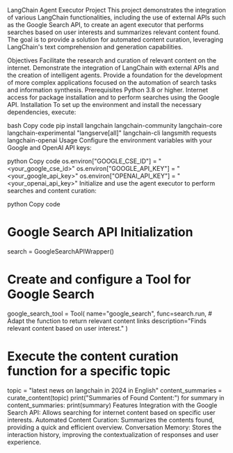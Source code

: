 LangChain Agent Executor Project
This project demonstrates the integration of various LangChain functionalities, including the use of external APIs such as the Google Search API, to create an agent executor that performs searches based on user interests and summarizes relevant content found. The goal is to provide a solution for automated content curation, leveraging LangChain's text comprehension and generation capabilities.

Objectives
Facilitate the research and curation of relevant content on the internet.
Demonstrate the integration of LangChain with external APIs and the creation of intelligent agents.
Provide a foundation for the development of more complex applications focused on the automation of search tasks and information synthesis.
Prerequisites
Python 3.8 or higher.
Internet access for package installation and to perform searches using the Google API.
Installation
To set up the environment and install the necessary dependencies, execute:

bash
Copy code
pip install langchain langchain-community langchain-core langchain-experimental "langserve[all]" langchain-cli langsmith requests langchain-openai
Usage
Configure the environment variables with your Google and OpenAI API keys:

python
Copy code
os.environ["GOOGLE_CSE_ID"] = "<your_google_cse_id>"
os.environ["GOOGLE_API_KEY"] = "<your_google_api_key>"
os.environ["OPENAI_API_KEY"] = "<your_openai_api_key>"
Initialize and use the agent executor to perform searches and content curation:

python
Copy code
# Google Search API Initialization
search = GoogleSearchAPIWrapper()

# Create and configure a Tool for Google Search
google_search_tool = Tool(
    name="google_search",
    func=search.run,  # Adapt the function to return relevant content links
    description="Finds relevant content based on user interest."
)

# Execute the content curation function for a specific topic
topic = "latest news on langchain in 2024 in English"
content_summaries = curate_content(topic)
print("Summaries of Found Content:")
for summary in content_summaries:
    print(summary)
Features
Integration with the Google Search API: Allows searching for internet content based on specific user interests.
Automated Content Curation: Summarizes the contents found, providing a quick and efficient overview.
Conversation Memory: Stores the interaction history, improving the contextualization of responses and user experience.
